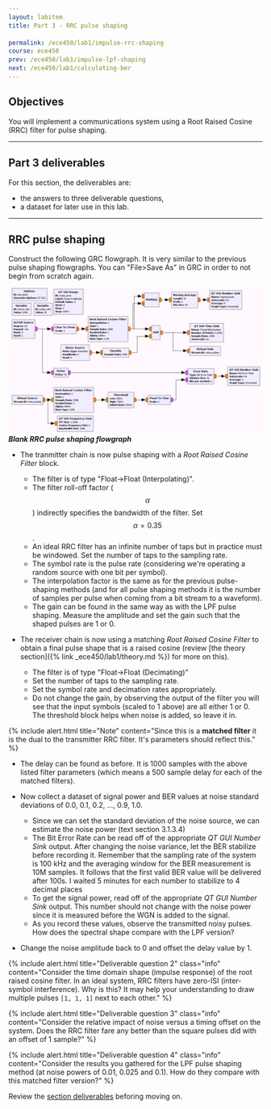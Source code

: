 ```yaml
---
layout: labitem
title: Part 3 - RRC pulse shaping

permalink: /ece450/lab1/impulse-rrc-shaping
course: ece450
prev: /ece450/lab1/impulse-lpf-shaping
next: /ece450/lab1/calculating-ber
---
```


## Objectives

You will implement a communications system using a Root Raised Cosine (RRC) filter for pulse shaping.

---

## Part 3 deliverables

For this section, the deliverables are:

- the answers to three deliverable questions,
- a dataset for later use in this lab.

---

## RRC pulse shaping

Construct the following GRC flowgraph. It is very similar to the previous pulse shaping flowgraphs. You can "File>Save As" in GRC in order to not begin from scratch again.

  ![impulses-rrc-blank-flowgraph.png](figures/impulses-rrc-blank-flowgraph.png)<br>
  __*Blank RRC pulse shaping flowgraph*__

- The tranmitter chain is now pulse shaping with a *Root Raised Cosine Filter* block.
  - The filter is of type "Float->Float (Interpolating)".
  - The filter roll-off factor ($$\alpha$$) indirectly specifies the bandwidth of the filter. Set $$\alpha=0.35$$.
  - An ideal RRC filter has an infinite number of taps but in practice must be windowed. Set the number of taps to the sampling rate.
  - The symbol rate is the pulse rate (considering we're operating a random source with one bit per symbol).
  - The interpolation factor is the same as for the previous pulse-shaping methods (and for all pulse shaping methods it is the number of samples per pulse when coming from a bit stream to a waveform).
  - The gain can be found in the same way as with the LPF pulse shaping. Measure the amplitude and set the gain such that the shaped pulses are 1 or 0.

- The receiver chain is now using a matching *Root Raised Cosine Filter* to obtain a final pulse shape that is a raised cosine (review [the theory section]({% link _ece450/lab1/theory.md %}) for more on this).
  - The filter is of type "Float->Float (Decimating)"
  - Set the number of taps to the sampling rate.
  - Set the symbol rate and decimation rates appropriately.
  - Do not change the gain, by observing the output of the filter you will see that the input symbols (scaled to 1 above) are all either 1 or 0. The threshold block helps when noise is added, so leave it in.

{% include alert.html title="Note" content="Since this is a **matched filter** it is the dual to the transmitter RRC filter. It's parameters should reflect this." %}

- The delay can be found as before. It is 1000 samples with the above listed filter parameters (which means a 500 sample delay for each of the matched filters).

- Now collect a dataset of signal power and BER values at noise standard deviations of 0.0, 0.1, 0.2, ..., 0.9, 1.0.
  - Since we can set the standard deviation of the noise source, we can estimate the noise power (text section 3.1.3.4)
  - The Bit Error Rate can be read off of the appropriate *QT GUI Number Sink* output. After changing the noise variance, let the BER stabilize before recording it. Remember that the sampling rate of the system is 100 kHz and the averaging window for the BER measurement is 10M samples. It follows that the first valid BER value will be delivered after 100s. I waited 5 minutes for each number to stabilize to 4 decimal places
  - To get the signal power, read off of the appropriate *QT GUI Number Sink* output. This number should not change with the noise power since it is measured before the WGN is added to the signal.
  - As you record these values, observe the transmitted noisy pulses. How does the spectral shape compare with the LPF version?

- Change the noise amplitude back to 0 and offset the delay value by 1.

{% include alert.html title="Deliverable question 2" class="info" content="Consider the time domain shape (impulse response) of the root raised cosine filter. In an ideal system, RRC filters have zero-ISI (inter-symbol interference). Why is this? It may help your understanding to draw multiple pulses `[1, 1, 1]` next to each other." %}

{% include alert.html title="Deliverable question 3" class="info" content="Consider the relative impact of noise versus a timing offset on the system. Does the RRC filter fare any better than the square pulses did with an offset of 1 sample?" %}

{% include alert.html title="Deliverable question 4" class="info" content="Consider the results you gathered for the LPF pulse shaping method (at noise powers of 0.01, 0.025 and 0.1). How do they compare with this matched filter version?" %}

Review the [section deliverables](#part-3-deliverables) beforing moving on.
